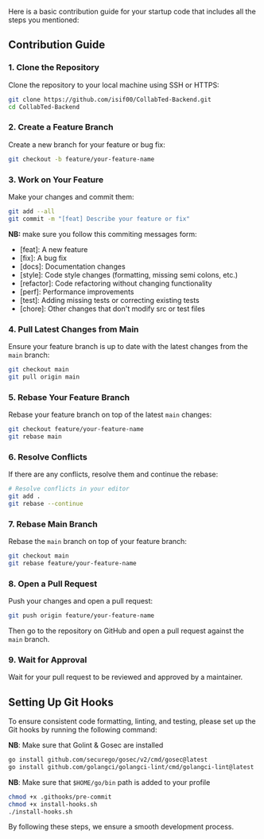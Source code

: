 Here is a basic contribution guide for your startup code that includes all the steps you mentioned:

## Contribution Guide
### 1. Clone the Repository
Clone the repository to your local machine using SSH or HTTPS:
```bash
git clone https://github.com/isif00/CollabTed-Backend.git
cd CollabTed-Backend
```

### 2. Create a Feature Branch
Create a new branch for your feature or bug fix:
```bash
git checkout -b feature/your-feature-name
```

### 3. Work on Your Feature
Make your changes and commit them:
```bash
git add --all
git commit -m "[feat] Describe your feature or fix"
```
**NB:** make sure you follow this commiting messages form:

- [feat]: A new feature
- [fix]: A bug fix
- [docs]: Documentation changes
- [style]: Code style changes (formatting, missing semi colons, etc.)
- [refactor]: Code refactoring without changing functionality
- [perf]: Performance improvements
- [test]: Adding missing tests or correcting existing tests
- [chore]: Other changes that don't modify src or test files

### 4. Pull Latest Changes from Main
Ensure your feature branch is up to date with the latest changes from the `main` branch:
```bash
git checkout main
git pull origin main
```

### 5. Rebase Your Feature Branch
Rebase your feature branch on top of the latest `main` changes:
```bash
git checkout feature/your-feature-name
git rebase main
```

### 6. Resolve Conflicts
If there are any conflicts, resolve them and continue the rebase:
```bash
# Resolve conflicts in your editor
git add .
git rebase --continue
```

### 7. Rebase Main Branch
Rebase the `main` branch on top of your feature branch:
```bash
git checkout main
git rebase feature/your-feature-name
```

### 8. Open a Pull Request
Push your changes and open a pull request:
```bash
git push origin feature/your-feature-name
```
Then go to the repository on GitHub and open a pull request against the `main` branch.

### 9. Wait for Approval
Wait for your pull request to be reviewed and approved by a maintainer.

## Setting Up Git Hooks

To ensure consistent code formatting, linting, and testing, please set up the Git hooks by running the following command:

**NB**: Make sure that Golint & Gosec are installed

```bash
go install github.com/securego/gosec/v2/cmd/gosec@latest
go install github.com/golangci/golangci-lint/cmd/golangci-lint@latest
```

**NB**: Make sure that `$HOME/go/bin` path is added to your profile

```bash
chmod +x .githooks/pre-commit
chmod +x install-hooks.sh
./install-hooks.sh
```

By following these steps, we ensure a smooth development process.
